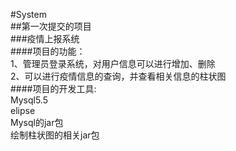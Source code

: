 #System<br>
##第一次提交的项目<br>
###疫情上报系统<br>
####项目的功能：<br>
1、管理员登录系统，对用户信息可以进行增加、删除<br>
2、可以进行疫情信息的查询，并查看相关信息的柱状图<br>
####项目的开发工具:<br>
Mysql5.5<br>
elipse<br>
Mysql的jar包<br>
绘制柱状图的相关jar包<br>
